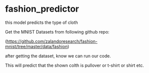 # fashion_predictor
this model predicts the type of cloth

Get the MNIST Datasets from following github repo:

(https://github.com/zalandoresearch/fashion-mnist/tree/master/data/fashion)

after getting the dataset, know we can run our code.

This will predict that the shown colth is pullover or t-shirt or shirt etc.  
